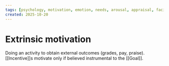 ```yaml
---
tags: [psychology, motivation, emotion, needs, arousal, appraisal, facial-expression, amygdala]
created: 2025-10-20
---
```

# Extrinsic motivation

Doing an activity to obtain external outcomes (grades, pay, praise). [[Incentive]]s motivate only if believed instrumental to the [[Goal]].

